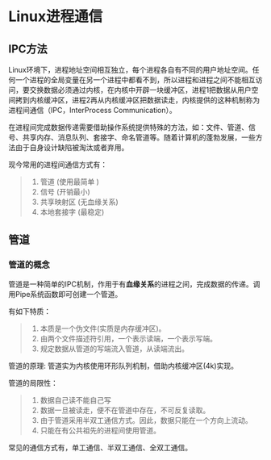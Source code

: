 # Linux进程通信

## IPC方法

Linux环境下，进程地址空间相互独立，每个进程各自有不同的用户地址空间。任何一个进程的全局变量在另一个进程中都看不到，所以进程和进程之间不能相互访问，要交换数据必须通过内核，在内核中开辟一块缓冲区，进程1把数据从用户空间拷到内核缓冲区，进程2再从内核缓冲区把数据读走，内核提供的这种机制称为进程间通信（IPC，InterProcess Communication）。

在进程间完成数据传递需要借助操作系统提供特殊的方法，如：文件、管道、信号、共享内存、消息队列、套接字、命名管道等。随着计算机的蓬勃发展，一些方法由于自身设计缺陷被淘汰或者弃用。

现今常用的进程间通信方式有：

> 1. 管道 (使用最简单 )
> 2. 信号 (开销最小)
> 3. 共享映射区 (无血缘关系)
> 4. 本地套接字 (最稳定)



## 管道

### 管道的概念

管道是一种简单的IPC机制，作用于有**血缘关系**的进程之间，完成数据的传递。调用Pipe系统函数即可创建一个管道。

有如下特质：

> 1. 本质是一个伪文件(实质是内存缓冲区)。
> 2. 由两个文件描述符引用，一个表示读端，一个表示写端。
> 3. 规定数据从管道的写端流入管道，从读端流出。



管道的原理:  管道实为内核使用环形队列机制，借助内核缓冲区(4k)实现。

管道的局限性：

> 1.  数据自己读不能自己写
> 2.  数据一旦被读走，便不在管道中存在，不可反复读取。
> 3.  由于管道采用半双工通信方式。因此，数据只能在一个方向上流动。
> 4. 只能在有公共祖先的进程间使用管道。



常见的通信方式有，单工通信、半双工通信、全双工通信。